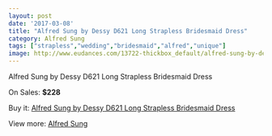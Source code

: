 ```yaml
---
layout: post
date: '2017-03-08'
title: "Alfred Sung by Dessy D621 Long Strapless Bridesmaid Dress"
category: Alfred Sung
tags: ["strapless","wedding","bridesmaid","alfred","unique"]
image: http://www.eudances.com/13722-thickbox_default/alfred-sung-by-dessy-d621-long-strapless-bridesmaid-dress.jpg
---
```

Alfred Sung by Dessy D621 Long Strapless Bridesmaid Dress

On Sales: **$228**
<a href="https://www.eudances.com/en/alfred-sung/4130-alfred-sung-by-dessy-d621-long-strapless-bridesmaid-dress.html"><amp-img layout="responsive" width="600" height="600" src="//www.eudances.com/13722-thickbox_default/alfred-sung-by-dessy-d621-long-strapless-bridesmaid-dress.jpg" alt="Alfred Sung by Dessy D621 Long Strapless Bridesmaid Dress 0" /></a>
<a href="https://www.eudances.com/en/alfred-sung/4130-alfred-sung-by-dessy-d621-long-strapless-bridesmaid-dress.html"><amp-img layout="responsive" width="600" height="600" src="//www.eudances.com/13725-thickbox_default/alfred-sung-by-dessy-d621-long-strapless-bridesmaid-dress.jpg" alt="Alfred Sung by Dessy D621 Long Strapless Bridesmaid Dress 1" /></a>
<a href="https://www.eudances.com/en/alfred-sung/4130-alfred-sung-by-dessy-d621-long-strapless-bridesmaid-dress.html"><amp-img layout="responsive" width="600" height="600" src="//www.eudances.com/13724-thickbox_default/alfred-sung-by-dessy-d621-long-strapless-bridesmaid-dress.jpg" alt="Alfred Sung by Dessy D621 Long Strapless Bridesmaid Dress 2" /></a>
<a href="https://www.eudances.com/en/alfred-sung/4130-alfred-sung-by-dessy-d621-long-strapless-bridesmaid-dress.html"><amp-img layout="responsive" width="600" height="600" src="//www.eudances.com/13723-thickbox_default/alfred-sung-by-dessy-d621-long-strapless-bridesmaid-dress.jpg" alt="Alfred Sung by Dessy D621 Long Strapless Bridesmaid Dress 3" /></a>

Buy it: [Alfred Sung by Dessy D621 Long Strapless Bridesmaid Dress](https://www.eudances.com/en/alfred-sung/4130-alfred-sung-by-dessy-d621-long-strapless-bridesmaid-dress.html "Alfred Sung by Dessy D621 Long Strapless Bridesmaid Dress")

View more: [Alfred Sung](https://www.eudances.com/en/52-alfred-sung "Alfred Sung")
